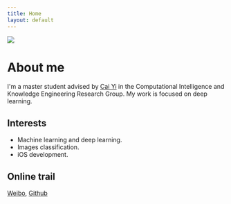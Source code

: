 ```yaml
---
title: Home
layout: default
---
```


<img class="post-image" src="{{ site.baseurl }}/psb.jpeg" />

# About me
I'm a master student advised by [Cai Yi][rlar] in the Computational Intelligence and Knowledge Engineering Research Group.
My work is focused on deep learning. 

[rlar]: http://www2.scut.edu.cn/s/87/t/75/34/a2/info79010.htm




## Interests
* Machine learning and deep learning.
* Images classification.
* iOS development.


## Online trail
[Weibo][weibo], [Github][github]

[weibo]: http://weibo.com/u/3165807603
[github]: https://github.com/690312856


